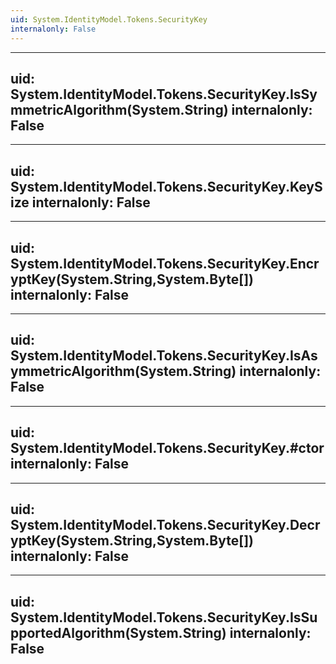 ```yaml
---
uid: System.IdentityModel.Tokens.SecurityKey
internalonly: False
---
```


---
uid: System.IdentityModel.Tokens.SecurityKey.IsSymmetricAlgorithm(System.String)
internalonly: False
---

---
uid: System.IdentityModel.Tokens.SecurityKey.KeySize
internalonly: False
---

---
uid: System.IdentityModel.Tokens.SecurityKey.EncryptKey(System.String,System.Byte[])
internalonly: False
---

---
uid: System.IdentityModel.Tokens.SecurityKey.IsAsymmetricAlgorithm(System.String)
internalonly: False
---

---
uid: System.IdentityModel.Tokens.SecurityKey.#ctor
internalonly: False
---

---
uid: System.IdentityModel.Tokens.SecurityKey.DecryptKey(System.String,System.Byte[])
internalonly: False
---

---
uid: System.IdentityModel.Tokens.SecurityKey.IsSupportedAlgorithm(System.String)
internalonly: False
---

